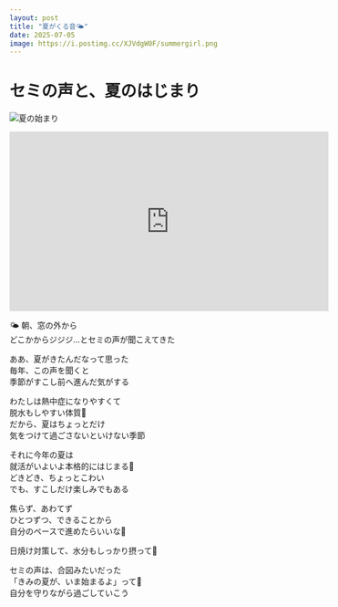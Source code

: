 ```yaml
---
layout: post
title: "夏がくる音🌤️"
date: 2025-07-05
image: https://i.postimg.cc/XJVdgW0F/summergirl.png
---
```


# セミの声と、夏のはじまり
![夏の始まり](https://i.postimg.cc/XJVdgW0F/summergirl.png)

<iframe width="560" height="315" src="https://www.youtube.com/embed/QGJuMBdaqIw?si=OnfmAwr2iaqIytgj" title="YouTube video player" frameborder="0" allow="accelerometer; autoplay; clipboard-write; encrypted-media; gyroscope; picture-in-picture; web-share" referrerpolicy="strict-origin-when-cross-origin" allowfullscreen></iframe>

🌤️ 朝、窓の外から  
どこかからジジジ…とセミの声が聞こえてきた

ああ、夏がきたんだなって思った  
毎年、この声を聞くと  
季節がすこし前へ進んだ気がする

わたしは熱中症になりやすくて  
脱水もしやすい体質🥵  
だから、夏はちょっとだけ  
気をつけて過ごさないといけない季節

それに今年の夏は  
就活がいよいよ本格的にはじまる🌱  
どきどき、ちょっとこわい  
でも、すこしだけ楽しみでもある

焦らず、あわてず  
ひとつずつ、できることから  
自分のペースで進めたらいいな🐢

日焼け対策して、水分もしっかり摂って👒  

セミの声は、合図みたいだった  
「きみの夏が、いま始まるよ」って🌻  
自分を守りながら過ごしていこう
